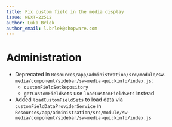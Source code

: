 ```yaml
---
title: Fix custom field in the media display
issue: NEXT-22512
author: Luka Brlek
author_email: l.brlek@shopware.com
---
```

# Administration
* Deprecated in `Resources/app/administration/src/module/sw-media/component/sidebar/sw-media-quickinfo/index.js`:
    * `customFieldSetRepository`
    * `getCustomFieldSets` use `loadCustomFieldSets` instead
* Added `loadCustomFieldSets` to load data via `customFieldDataProviderService` in `Resources/app/administration/src/module/sw-media/component/sidebar/sw-media-quickinfo/index.js`

